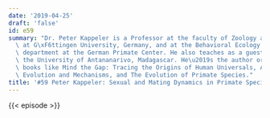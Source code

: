 ```yaml
---
date: '2019-04-25'
draft: 'false'
id: e59
summary: "Dr. Peter Kappeler is a Professor at the faculty of Zoology and Anthropology\
  \ at G\xF6ttingen University, Germany, and at the Behavioral Ecology &amp; Sociobiology\
  \ department at the German Primate Center. He also teaches as a guest lecturer at\
  \ the University of Antananarivo, Madagascar. He\u2019s the author or editor of\
  \ books like Mind the Gap: Tracing the Origins of Human Universals, Animal Behaviour:\
  \ Evolution and Mechanisms, and The Evolution of Primate Species."
title: '#59 Peter Kappeler: Sexual and Mating Dynamics in Primate Species, Human Universals'
---
```

{{< episode >}}
